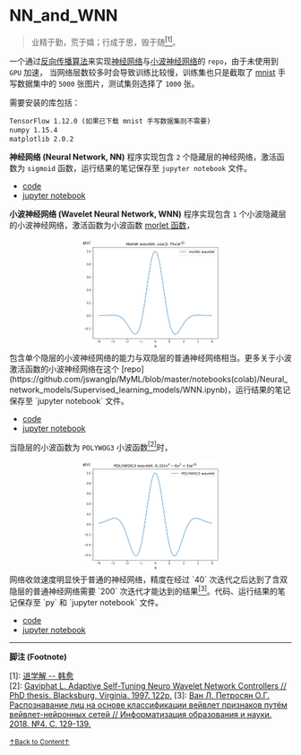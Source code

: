 # NN_and_WNN

> 业精于勤，荒于嬉；行成于思，毁于随<a href='#fn1' name='fn1b'><sup>[1]</sup></a>。  

一个通过[反向传播算法](https://en.wikipedia.org/wiki/Backpropagation)来实现[神经网络](https://en.wikipedia.org/wiki/Artificial_neural_network)与[小波神经网络](https://pdfs.semanticscholar.org/0c8b/e141c9092ed389b9931ac09ec2e852d437c6.pdf)的 `repo`，由于未使用到 `GPU` 加速， 当网络层数较多时会导致训练比较慢，训练集也只是截取了 [mnist](http://yann.lecun.com/exdb/mnist/) 手写数据集中的 `5000` 张图片，测试集则选择了 `1000` 张。  

需要安装的库包括：
```
TensorFlow 1.12.0 (如果已下载 mnist 手写数据集则不需要)  
numpy 1.15.4  
matplotlib 2.0.2  
```

**神经网络 (Neural Network, NN)** 程序实现包含 `2` 个隐藏层的神经网络，激活函数为 `sigmoid` 函数，运行结果的笔记保存至 `jupyter notebook` 文件。  
- [code](./codes/NN.py)  
- [jupyter notebook](./notebooks/NN.ipynb)  

**小波神经网络 (Wavelet Neural Network, WNN)** 程序实现包含 `1` 个小波隐藏层的小波神经网络，激活函数为小波函数 [morlet 函数](https://www.mathworks.com/help/wavelet/ref/morlet.html)，
<div align='center'>
<img src="./images/morlet_wavelet.png" alt="morlet_wavelet.png" height="200" width="250">
</div>  
包含单个隐层的小波神经网络的能力与双隐层的普通神经网络相当。更多关于小波激活函数的小波神经网络在这个 [repo](https://github.com/jswanglp/MyML/blob/master/notebooks(colab)/Neural_network_models/Supervised_learning_models/WNN.ipynb)，运行结果的笔记保存至 `jupyter notebook` 文件。  

- [code](./codes/Wavelet_NN.py)  
- [jupyter notebook](./notebooks/Wavelet_NN.ipynb)  

当隐层的小波函数为 `POLYWOG3` 小波函数<a href='#fn2' name='fn2b'><sup>[2]</sup></a>时，
<div align='center'>
<img src="./images/POLYWOG3_wavelet.png" alt="POLYWOG_wavelet.png" height="200" width="250">
</div>  
网络收敛速度明显快于普通的神经网络，精度在经过 `40` 次迭代之后达到了含双隐层的普通神经网络需要 `200` 次迭代才能达到的结果<a href='#fn3' name='fn3b'><sup>[3]</sup></a>。代码、运行结果的笔记保存至 `py` 和 `jupyter notebook` 文件。  

- [code](./codes/WNN_POLYWOG3.py)  
- [jupyter notebook](./notebooks/WNN_POLYWOG3.ipynb)  

-----
**脚注 (Footnote)**

<a name='fn1'>[1]</a>: [进学解 -- 韩愈](https://so.gushiwen.org/shiwenv_94a69d56db65.aspx)  
<a name='fn2'>[2]</a>: [Gaviphat L. Adaptive Self-Tuning Neuro Wavelet Network Controllers     // PhD thesis. Blacksburg, Virginia. 1997. 122p.](https://vtechworks.lib.vt.edu/handle/10919/30603)
<a name='fn3'>[3]</a>: [Ван Л. Петросян О.Г. Распознавание лиц на основе классификации вейвлет признаков путём вейвлет-нейронных сетей // Информатизация образования и науки. 2018. №4. С. 129-139.](https://elibrary.ru/item.asp?id=36295551)  

<a href='#fn1b'><small>↑Back to Content↑</small></a>
